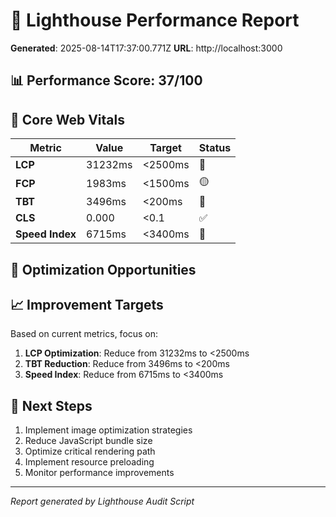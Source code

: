 
# 🚀 Lighthouse Performance Report

**Generated**: 2025-08-14T17:37:00.771Z
**URL**: http://localhost:3000

## 📊 Performance Score: 37/100

## 🎯 Core Web Vitals

| Metric | Value | Target | Status |
|--------|-------|--------|--------|
| **LCP** | 31232ms | <2500ms | 🔴 |
| **FCP** | 1983ms | <1500ms | 🟡 |
| **TBT** | 3496ms | <200ms | 🔴 |
| **CLS** | 0.000 | <0.1 | ✅ |
| **Speed Index** | 6715ms | <3400ms | 🔴 |

## 🔧 Optimization Opportunities



## 📈 Improvement Targets

Based on current metrics, focus on:

1. **LCP Optimization**: Reduce from 31232ms to <2500ms
2. **TBT Reduction**: Reduce from 3496ms to <200ms
3. **Speed Index**: Reduce from 6715ms to <3400ms

## 🎯 Next Steps

1. Implement image optimization strategies
2. Reduce JavaScript bundle size
3. Optimize critical rendering path
4. Implement resource preloading
5. Monitor performance improvements

---

*Report generated by Lighthouse Audit Script*
